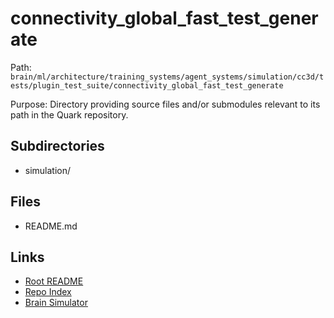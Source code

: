 # connectivity_global_fast_test_generate

Path: `brain/ml/architecture/training_systems/agent_systems/simulation/cc3d/tests/plugin_test_suite/connectivity_global_fast_test_generate`

Purpose: Directory providing source files and/or submodules relevant to its path in the Quark repository.

## Subdirectories
- simulation/

## Files
- README.md

## Links
- [Root README](../../../../../../../../../README.md)
- [Repo Index](../../../../../../../../../repo_index.json)
- [Brain Simulator](../../../../../../../../../brain/architecture/brain_simulator.py)
